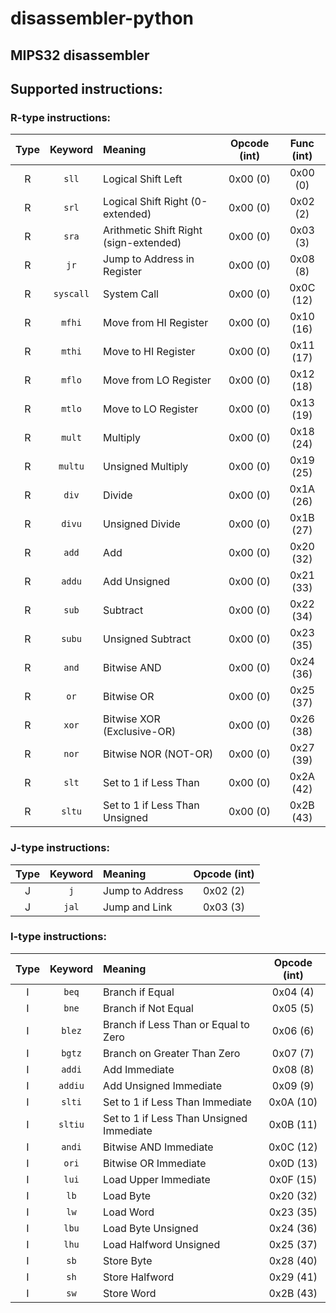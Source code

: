 # disassembler-python
## MIPS32 disassembler

## Supported instructions:

### R-type instructions:

| Type | Keyword | Meaning | Opcode (int) | Func (int) |
| :---: | :---: | :--- | :---: | :---: |
| R | `sll` | Logical Shift Left | 0x00 (0) | 0x00 (0) |
| R | `srl` | Logical Shift Right (0-extended) | 0x00 (0) | 0x02 (2) |
| R | `sra` | Arithmetic Shift Right (sign-extended) | 0x00 (0) | 0x03 (3) |
| R | `jr` | Jump to Address in Register | 0x00 (0) | 0x08 (8) |
| R | `syscall` | System Call | 0x00 (0) | 0x0C (12) |
| R | `mfhi` | Move from HI Register | 0x00 (0) | 0x10 (16) |
| R | `mthi` | Move to HI Register | 0x00 (0) | 0x11 (17) |
| R | `mflo` | Move from LO Register | 0x00 (0) | 0x12 (18) |
| R | `mtlo` | Move to LO Register | 0x00 (0) | 0x13 (19) |
| R | `mult` | Multiply | 0x00 (0) | 0x18 (24) |
| R | `multu` | Unsigned Multiply | 0x00 (0) | 0x19 (25) |
| R | `div` | Divide | 0x00 (0) | 0x1A (26) |
| R | `divu` | Unsigned Divide | 0x00 (0) | 0x1B (27) |
| R | `add` | Add | 0x00 (0) | 0x20 (32) |
| R | `addu` | Add Unsigned | 0x00 (0) | 0x21 (33) |
| R | `sub` | Subtract | 0x00 (0) | 0x22 (34) |
| R | `subu` | Unsigned Subtract | 0x00 (0) | 0x23 (35) |
| R | `and` | Bitwise AND | 0x00 (0) | 0x24 (36) |
| R | `or` | Bitwise OR | 0x00 (0) | 0x25 (37) |
| R | `xor` | Bitwise XOR (Exclusive-OR) | 0x00 (0) | 0x26 (38) |
| R | `nor` | Bitwise NOR (NOT-OR) | 0x00 (0) | 0x27 (39) |
| R | `slt` | Set to 1 if Less Than | 0x00 (0) | 0x2A (42) |
| R | `sltu` | Set to 1 if Less Than Unsigned | 0x00 (0) | 0x2B (43) |

### J-type instructions:

| Type | Keyword | Meaning | Opcode (int) |
| :---: | :---: | :--- | :---: |
| J | `j` | Jump to Address | 0x02 (2) |
| J | `jal` | Jump and Link | 0x03 (3) |

### I-type instructions:

| Type | Keyword | Meaning | Opcode (int) |
| :---: | :---: | :--- | :---: |
| I | `beq` | Branch if Equal | 0x04 (4) |
| I | `bne` | Branch if Not Equal | 0x05 (5) |
| I | `blez` | Branch if Less Than or Equal to Zero | 0x06 (6) |
| I | `bgtz` | Branch on Greater Than Zero | 0x07 (7) |
| I | `addi` | Add Immediate | 0x08 (8) |
| I | `addiu` | Add Unsigned Immediate | 0x09 (9) |
| I | `slti` | Set to 1 if Less Than Immediate | 0x0A (10) |
| I | `sltiu` | Set to 1 if Less Than Unsigned Immediate | 0x0B (11) |
| I | `andi` | Bitwise AND Immediate | 0x0C (12) |
| I | `ori` | Bitwise OR Immediate | 0x0D (13) |
| I | `lui` | Load Upper Immediate | 0x0F (15) |
| I | `lb` | Load Byte | 0x20 (32) |
| I | `lw` | Load Word | 0x23 (35) |
| I | `lbu` | Load Byte Unsigned | 0x24 (36) |
| I | `lhu` | Load Halfword Unsigned | 0x25 (37) |
| I | `sb` | Store Byte | 0x28 (40) |
| I | `sh` | Store Halfword | 0x29 (41) |
| I | `sw` | Store Word | 0x2B (43) |